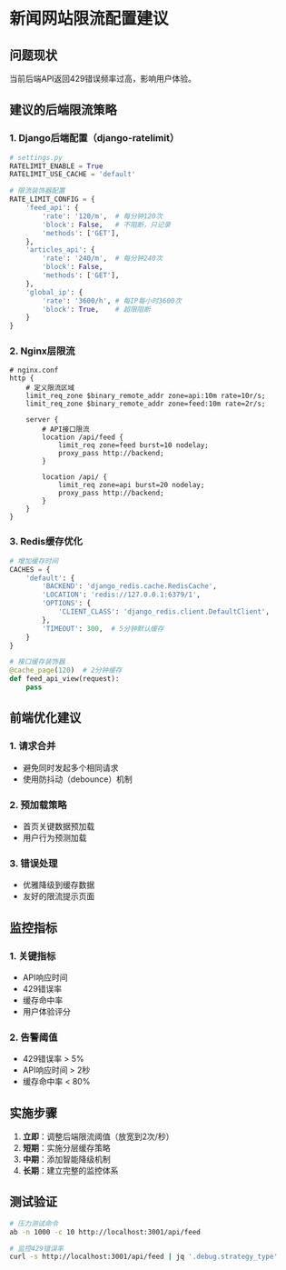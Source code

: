 # 新闻网站限流配置建议

## 问题现状
当前后端API返回429错误频率过高，影响用户体验。

## 建议的后端限流策略

### 1. Django后端配置（django-ratelimit）

```python
# settings.py
RATELIMIT_ENABLE = True
RATELIMIT_USE_CACHE = 'default'

# 限流装饰器配置
RATE_LIMIT_CONFIG = {
    'feed_api': {
        'rate': '120/m',  # 每分钟120次
        'block': False,   # 不阻断，只记录
        'methods': ['GET'],
    },
    'articles_api': {
        'rate': '240/m',  # 每分钟240次  
        'block': False,
        'methods': ['GET'],
    },
    'global_ip': {
        'rate': '3600/h', # 每IP每小时3600次
        'block': True,    # 超限阻断
    }
}
```

### 2. Nginx层限流

```nginx
# nginx.conf
http {
    # 定义限流区域
    limit_req_zone $binary_remote_addr zone=api:10m rate=10r/s;
    limit_req_zone $binary_remote_addr zone=feed:10m rate=2r/s;
    
    server {
        # API接口限流
        location /api/feed {
            limit_req zone=feed burst=10 nodelay;
            proxy_pass http://backend;
        }
        
        location /api/ {
            limit_req zone=api burst=20 nodelay;
            proxy_pass http://backend;
        }
    }
}
```

### 3. Redis缓存优化

```python
# 增加缓存时间
CACHES = {
    'default': {
        'BACKEND': 'django_redis.cache.RedisCache',
        'LOCATION': 'redis://127.0.0.1:6379/1',
        'OPTIONS': {
            'CLIENT_CLASS': 'django_redis.client.DefaultClient',
        },
        'TIMEOUT': 300,  # 5分钟默认缓存
    }
}

# 接口缓存装饰器
@cache_page(120)  # 2分钟缓存
def feed_api_view(request):
    pass
```

## 前端优化建议

### 1. 请求合并
- 避免同时发起多个相同请求
- 使用防抖动（debounce）机制

### 2. 预加载策略
- 首页关键数据预加载
- 用户行为预测加载

### 3. 错误处理
- 优雅降级到缓存数据
- 友好的限流提示页面

## 监控指标

### 1. 关键指标
- API响应时间
- 429错误率
- 缓存命中率
- 用户体验评分

### 2. 告警阈值
- 429错误率 > 5%
- API响应时间 > 2秒
- 缓存命中率 < 80%

## 实施步骤

1. **立即**：调整后端限流阈值（放宽到2次/秒）
2. **短期**：实施分层缓存策略
3. **中期**：添加智能降级机制
4. **长期**：建立完整的监控体系

## 测试验证

```bash
# 压力测试命令
ab -n 1000 -c 10 http://localhost:3001/api/feed

# 监控429错误率
curl -s http://localhost:3001/api/feed | jq '.debug.strategy_type'
```
